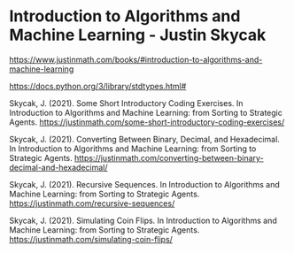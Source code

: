 # Introduction to Algorithms and Machine Learning - Justin Skycak
https://www.justinmath.com/books/#introduction-to-algorithms-and-machine-learning

https://docs.python.org/3/library/stdtypes.html#

Skycak, J. (2021). Some Short Introductory Coding Exercises. In Introduction to Algorithms and Machine Learning: from Sorting to Strategic Agents. https://justinmath.com/some-short-introductory-coding-exercises/

Skycak, J. (2021). Converting Between Binary, Decimal, and Hexadecimal. In Introduction to Algorithms and Machine Learning: from Sorting to Strategic Agents. https://justinmath.com/converting-between-binary-decimal-and-hexadecimal/

Skycak, J. (2021). Recursive Sequences. In Introduction to Algorithms and Machine Learning: from Sorting to Strategic Agents. https://justinmath.com/recursive-sequences/

Skycak, J. (2021). Simulating Coin Flips. In Introduction to Algorithms and Machine Learning: from Sorting to Strategic Agents. https://justinmath.com/simulating-coin-flips/

